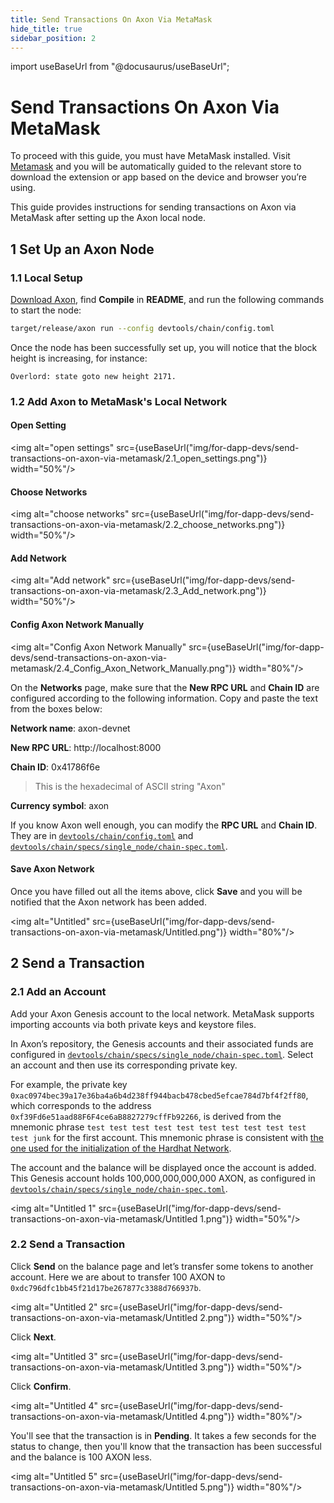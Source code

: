 ```yaml
---
title: Send Transactions On Axon Via MetaMask
hide_title: true
sidebar_position: 2
---
```


import useBaseUrl from "@docusaurus/useBaseUrl";

# Send Transactions On Axon Via MetaMask

To proceed with this guide, you must have MetaMask installed. Visit [Metamask](https://metamask.io/) and you will be automatically guided to the relevant store to download the extension or app based on the device and browser you’re using.

This guide provides instructions for sending transactions on Axon via MetaMask after setting up the Axon local node.

## 1 Set Up an Axon Node

### 1.1 Local Setup

[Download Axon](https://github.com/axonweb3/axon), find <b>Compile</b> in <b>README</b>, and run the following commands to start the node:

```bash
target/release/axon run --config devtools/chain/config.toml
```

Once the node has been successfully set up, you will notice that the block height is increasing, for instance: 

```log
Overlord: state goto new height 2171.
```

### 1.2 Add Axon to MetaMask's Local Network

#### Open Setting

<img alt="open settings" src={useBaseUrl("img/for-dapp-devs/send-transactions-on-axon-via-metamask/2.1_open_settings.png")}  width="50%"/>

#### Choose Networks

<img alt="choose networks" src={useBaseUrl("img/for-dapp-devs/send-transactions-on-axon-via-metamask/2.2_choose_networks.png")}  width="50%"/>

#### Add Network

<img alt="Add network" src={useBaseUrl("img/for-dapp-devs/send-transactions-on-axon-via-metamask/2.3_Add_network.png")}  width="50%"/>

#### Config Axon Network Manually

<img alt="Config Axon Network Manually" src={useBaseUrl("img/for-dapp-devs/send-transactions-on-axon-via-metamask/2.4_Config_Axon_Network_Manually.png")}  width="80%"/>

On the <b>Networks</b> page, make sure that the <b>New RPC URL</b> and <b>Chain ID</b> are configured according to the following information. Copy and paste the text from the boxes below:

**Network name**: axon-devnet

**New RPC URL**: http://localhost:8000

**Chain ID**: 0x41786f6e
> This is the hexadecimal of ASCII string "Axon"

**Currency symbol**: axon


If you know Axon well enough, you can modify the <b>RPC URL</b> and <b>Chain ID</b>. They are in [`devtools/chain/config.toml`](https://github.com/axonweb3/axon/blob/88c9a91354187f7935d4a17d1e0bbc9ef517519f/devtools/chain/config.toml#L7-L9) and [`devtools/chain/specs/single_node/chain-spec.toml`](https://github.com/axonweb3/axon/blob/88c9a91354187f7935d4a17d1e0bbc9ef517519f/devtools/chain/specs/single_node/chain-spec.toml#L8-L9).


#### Save Axon Network

Once you have filled out all the items above, click <b>Save</b> and you will be notified that the Axon network has been added.

<img alt="Untitled" src={useBaseUrl("img/for-dapp-devs/send-transactions-on-axon-via-metamask/Untitled.png")}  width="80%"/>

## 2 Send a Transaction

### 2.1 Add an Account

Add your Axon Genesis account to the local network. MetaMask supports importing accounts via both private keys and keystore files.

In Axon’s repository, the Genesis accounts and their associated funds are configured in [`devtools/chain/specs/single_node/chain-spec.toml`](https://github.com/axonweb3/axon/blob/6fe5777e0b4a9b994dc84a56a00005745fd05085/devtools/chain/specs/single_node/chain-spec.toml#L18-L56). Select an account and then use its corresponding private key.

For example, the private key `0xac0974bec39a17e36ba4a6b4d238ff944bacb478cbed5efcae784d7bf4f2ff80`, which corresponds to the address `0xf39Fd6e51aad88F6F4ce6aB8827279cffFb92266`, is derived from the mnemonic phrase `test test test test test test test test test test test junk` for the first account. This mnemonic phrase is consistent with [the one used for the initialization of the Hardhat Network](https://hardhat.org/hardhat-network/docs/reference#initial-state).

The account and the balance will be displayed once the account is added. This Genesis account holds 100,000,000,000,000 AXON, as configured in [`devtools/chain/specs/single_node/chain-spec.toml`](https://github.com/axonweb3/axon/blob/6fe5777e0b4a9b994dc84a56a00005745fd05085/devtools/chain/specs/single_node/chain-spec.toml#L20).

<img alt="Untitled 1" src={useBaseUrl("img/for-dapp-devs/send-transactions-on-axon-via-metamask/Untitled 1.png")}  width="50%"/>

### 2.2 Send a Transaction

Click <b>Send</b> on the balance page and let’s transfer some tokens to another account. Here we are about to transfer 100 AXON to `0xdc796dfc1bb45f21d17be267877c3388d766937b`.

<img alt="Untitled 2" src={useBaseUrl("img/for-dapp-devs/send-transactions-on-axon-via-metamask/Untitled 2.png")}  width="50%"/>

Click <b>Next</b>.

<img alt="Untitled 3" src={useBaseUrl("img/for-dapp-devs/send-transactions-on-axon-via-metamask/Untitled 3.png")}  width="50%"/>

Click <b>Confirm</b>.

<img alt="Untitled 4" src={useBaseUrl("img/for-dapp-devs/send-transactions-on-axon-via-metamask/Untitled 4.png")}  width="80%"/>

You'll see that the transaction is in <b>Pending</b>. It takes a few seconds for the status to change, then you'll know that the transaction has been successful and the balance is 100 AXON less.

<img alt="Untitled 5" src={useBaseUrl("img/for-dapp-devs/send-transactions-on-axon-via-metamask/Untitled 5.png")}  width="80%"/>

